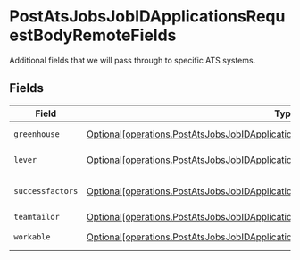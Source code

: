 # PostAtsJobsJobIDApplicationsRequestBodyRemoteFields

Additional fields that we will pass through to specific ATS systems.


## Fields

| Field                                                                                                                                                                                      | Type                                                                                                                                                                                       | Required                                                                                                                                                                                   | Description                                                                                                                                                                                |
| ------------------------------------------------------------------------------------------------------------------------------------------------------------------------------------------ | ------------------------------------------------------------------------------------------------------------------------------------------------------------------------------------------ | ------------------------------------------------------------------------------------------------------------------------------------------------------------------------------------------ | ------------------------------------------------------------------------------------------------------------------------------------------------------------------------------------------ |
| `greenhouse`                                                                                                                                                                               | [Optional[operations.PostAtsJobsJobIDApplicationsRequestBodyRemoteFieldsGreenhouse]](undefined/models/operations/postatsjobsjobidapplicationsrequestbodyremotefieldsgreenhouse.md)         | :heavy_minus_sign:                                                                                                                                                                         | Fields specific to Greenhouse.                                                                                                                                                             |
| `lever`                                                                                                                                                                                    | [Optional[operations.PostAtsJobsJobIDApplicationsRequestBodyRemoteFieldsLever]](undefined/models/operations/postatsjobsjobidapplicationsrequestbodyremotefieldslever.md)                   | :heavy_minus_sign:                                                                                                                                                                         | Fields specific to Lever.                                                                                                                                                                  |
| `successfactors`                                                                                                                                                                           | [Optional[operations.PostAtsJobsJobIDApplicationsRequestBodyRemoteFieldsSuccessfactors]](undefined/models/operations/postatsjobsjobidapplicationsrequestbodyremotefieldssuccessfactors.md) | :heavy_minus_sign:                                                                                                                                                                         | Fields specific to SAP SuccessFactors.                                                                                                                                                     |
| `teamtailor`                                                                                                                                                                               | [Optional[operations.PostAtsJobsJobIDApplicationsRequestBodyRemoteFieldsTeamtailor]](undefined/models/operations/postatsjobsjobidapplicationsrequestbodyremotefieldsteamtailor.md)         | :heavy_minus_sign:                                                                                                                                                                         | N/A                                                                                                                                                                                        |
| `workable`                                                                                                                                                                                 | [Optional[operations.PostAtsJobsJobIDApplicationsRequestBodyRemoteFieldsWorkable]](undefined/models/operations/postatsjobsjobidapplicationsrequestbodyremotefieldsworkable.md)             | :heavy_minus_sign:                                                                                                                                                                         | Fields specific to Workable.                                                                                                                                                               |